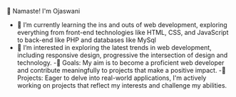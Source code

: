 👋 Namaste! I'm Ojaswani 
- 🌱 I’m currently learning the ins and outs of web development, exploring everything from front-end technologies like HTML, CSS, and JavaScript to back-end  like PHP and databases like MySql
-  👀 I’m interested in exploring the latest trends in web development, including responsive design, progressive the intersection of design and technology. 
-🎯 Goals: My aim is to become a proficient web developer and contribute meaningfully to projects that make a positive impact.
-🚀 Projects: Eager to delve into real-world applications, I'm actively working on projects that reflect my interests and challenge my abilities.



